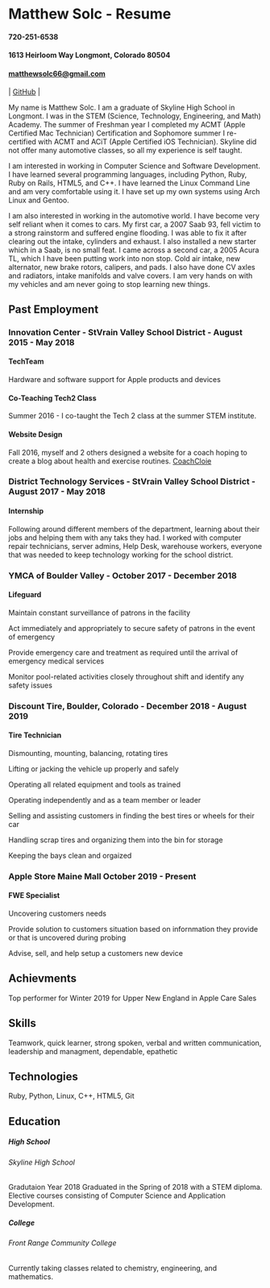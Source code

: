 Matthew Solc - Resume
====== 
#### 720-251-6538
#### 1613 Heirloom Way Longmont, Colorado 80504
#### matthewsolc66@gmail.com

| [GitHub](https://github.com/matthewsolc66 "GitHub") |

My name is Matthew Solc. I am a graduate of Skyline High School in Longmont. I was in the STEM (Science, Technology, Engineering, and Math) Academy. The summer of Freshman year I completed my ACMT (Apple Certified Mac Technician) Certification and Sophomore summer I re-certified with ACMT and ACiT (Apple Certified iOS Technician). Skyline did not offer many automotive classes, so all my experience is self taught.  

I am interested in working in Computer Science and Software Development. I have learned several programming languages, including Python, Ruby, Ruby on Rails, HTML5, and C++. I have learned the Linux Command Line and am very comfortable using it. I have set up my own systems using Arch Linux and Gentoo. 

I am also interested in working in the automotive world. I have become very self reliant when it comes to cars. My first car, a 2007 Saab 93, fell victim to a strong rainstorm and suffered engine flooding. I was able to fix it after clearing out the intake, cylinders and exhaust. I also installed a new starter which in a Saab, is no small feat. I came across a second car, a 2005 Acura TL, which I have been putting work into non stop. Cold air intake, new alternator, new brake rotors, calipers, and pads. I also have done CV axles and radiators, intake manifolds and valve covers. I am very hands on with my vehicles and am never going to stop learning new things. 

Past Employment
------

### Innovation Center - StVrain Valley School District - August 2015 - May 2018

#### TechTeam 
Hardware and software support for Apple products and devices
#### Co-Teaching Tech2 Class
Summer 2016 - I co-taught the Tech 2 class at the summer STEM institute.
#### Website Design
Fall 2016, myself and 2 others designed a website for a coach hoping to create a blog about health and exercise routines. 
[CoachCloie](http://coachcloie.com "CoachCloie")

### District Technology Services - StVrain Valley School District - August 2017 - May 2018

#### Internship
Following around different members of the department, learning about their jobs and helping them with any taks they had. 
I worked with computer repair technicians, server admins, Help Desk, warehouse workers, everyone that was needed to keep technology working for the school district. 

### YMCA of Boulder Valley - October 2017 - December 2018

#### Lifeguard
Maintain constant surveillance of patrons in the facility

Act immediately and appropriately to secure safety of patrons in the event of emergency

Provide emergency care and treatment as required until the arrival of emergency medical services

Monitor pool-related activities closely throughout shift and identify any safety issues

### Discount Tire, Boulder, Colorado - December 2018 - August 2019

#### Tire Technician
Dismounting, mounting, balancing, rotating tires

Lifting or jacking the vehicle up properly and safely

Operating all related equipment and tools as trained

Operating independently and as a team member or leader

Selling and assisting customers in finding the best tires or wheels for their car

Handling scrap tires and organizing them into the bin for storage

Keeping the bays clean and orgaized

### Apple Store Maine Mall October 2019 - Present

#### FWE Specialist
Uncovering customers needs

Provide solution to customers situation based on infornmation they provide or that is uncovered during probing

Advise, sell, and help setup a customers new device


Achievments
------

Top performer for Winter 2019 for Upper New England in Apple Care Sales


Skills
------

Teamwork, quick learner, strong spoken, verbal and written communication, leadership and managment, dependable, epathetic

Technologies
------

Ruby, Python, Linux, C++, HTML5, Git

Education
------

##### High School
###### Skyline High School
Gradutaion Year 2018
Graduated in the Spring of 2018 with a STEM diploma. Elective courses consisting of Computer Science and Application Development. 

##### College
###### Front Range Community College
Currently taking classes related to chemistry, engineering, and mathematics.



